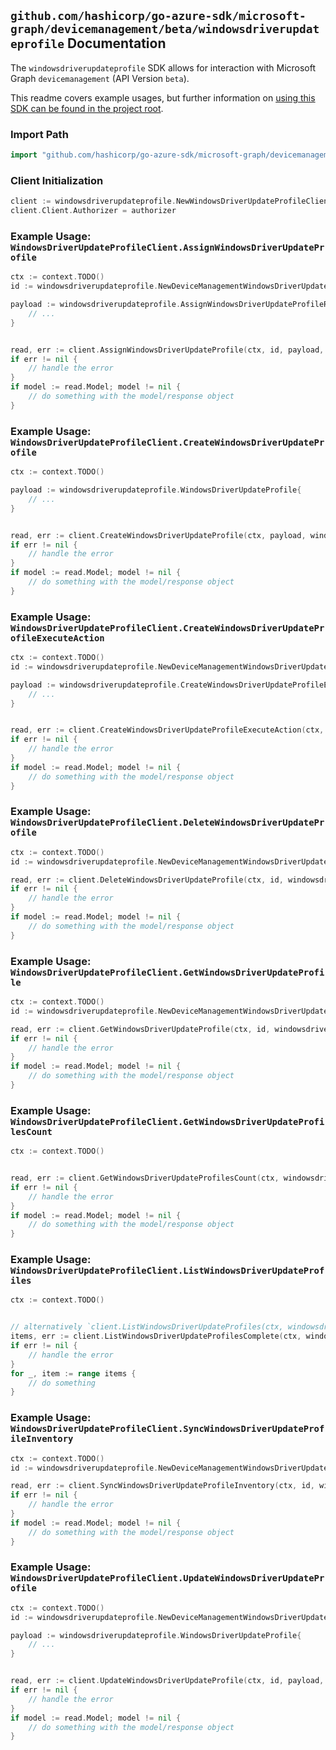 
## `github.com/hashicorp/go-azure-sdk/microsoft-graph/devicemanagement/beta/windowsdriverupdateprofile` Documentation

The `windowsdriverupdateprofile` SDK allows for interaction with Microsoft Graph `devicemanagement` (API Version `beta`).

This readme covers example usages, but further information on [using this SDK can be found in the project root](https://github.com/hashicorp/go-azure-sdk/tree/main/docs).

### Import Path

```go
import "github.com/hashicorp/go-azure-sdk/microsoft-graph/devicemanagement/beta/windowsdriverupdateprofile"
```


### Client Initialization

```go
client := windowsdriverupdateprofile.NewWindowsDriverUpdateProfileClientWithBaseURI("https://graph.microsoft.com")
client.Client.Authorizer = authorizer
```


### Example Usage: `WindowsDriverUpdateProfileClient.AssignWindowsDriverUpdateProfile`

```go
ctx := context.TODO()
id := windowsdriverupdateprofile.NewDeviceManagementWindowsDriverUpdateProfileID("windowsDriverUpdateProfileId")

payload := windowsdriverupdateprofile.AssignWindowsDriverUpdateProfileRequest{
	// ...
}


read, err := client.AssignWindowsDriverUpdateProfile(ctx, id, payload, windowsdriverupdateprofile.DefaultAssignWindowsDriverUpdateProfileOperationOptions())
if err != nil {
	// handle the error
}
if model := read.Model; model != nil {
	// do something with the model/response object
}
```


### Example Usage: `WindowsDriverUpdateProfileClient.CreateWindowsDriverUpdateProfile`

```go
ctx := context.TODO()

payload := windowsdriverupdateprofile.WindowsDriverUpdateProfile{
	// ...
}


read, err := client.CreateWindowsDriverUpdateProfile(ctx, payload, windowsdriverupdateprofile.DefaultCreateWindowsDriverUpdateProfileOperationOptions())
if err != nil {
	// handle the error
}
if model := read.Model; model != nil {
	// do something with the model/response object
}
```


### Example Usage: `WindowsDriverUpdateProfileClient.CreateWindowsDriverUpdateProfileExecuteAction`

```go
ctx := context.TODO()
id := windowsdriverupdateprofile.NewDeviceManagementWindowsDriverUpdateProfileID("windowsDriverUpdateProfileId")

payload := windowsdriverupdateprofile.CreateWindowsDriverUpdateProfileExecuteActionRequest{
	// ...
}


read, err := client.CreateWindowsDriverUpdateProfileExecuteAction(ctx, id, payload, windowsdriverupdateprofile.DefaultCreateWindowsDriverUpdateProfileExecuteActionOperationOptions())
if err != nil {
	// handle the error
}
if model := read.Model; model != nil {
	// do something with the model/response object
}
```


### Example Usage: `WindowsDriverUpdateProfileClient.DeleteWindowsDriverUpdateProfile`

```go
ctx := context.TODO()
id := windowsdriverupdateprofile.NewDeviceManagementWindowsDriverUpdateProfileID("windowsDriverUpdateProfileId")

read, err := client.DeleteWindowsDriverUpdateProfile(ctx, id, windowsdriverupdateprofile.DefaultDeleteWindowsDriverUpdateProfileOperationOptions())
if err != nil {
	// handle the error
}
if model := read.Model; model != nil {
	// do something with the model/response object
}
```


### Example Usage: `WindowsDriverUpdateProfileClient.GetWindowsDriverUpdateProfile`

```go
ctx := context.TODO()
id := windowsdriverupdateprofile.NewDeviceManagementWindowsDriverUpdateProfileID("windowsDriverUpdateProfileId")

read, err := client.GetWindowsDriverUpdateProfile(ctx, id, windowsdriverupdateprofile.DefaultGetWindowsDriverUpdateProfileOperationOptions())
if err != nil {
	// handle the error
}
if model := read.Model; model != nil {
	// do something with the model/response object
}
```


### Example Usage: `WindowsDriverUpdateProfileClient.GetWindowsDriverUpdateProfilesCount`

```go
ctx := context.TODO()


read, err := client.GetWindowsDriverUpdateProfilesCount(ctx, windowsdriverupdateprofile.DefaultGetWindowsDriverUpdateProfilesCountOperationOptions())
if err != nil {
	// handle the error
}
if model := read.Model; model != nil {
	// do something with the model/response object
}
```


### Example Usage: `WindowsDriverUpdateProfileClient.ListWindowsDriverUpdateProfiles`

```go
ctx := context.TODO()


// alternatively `client.ListWindowsDriverUpdateProfiles(ctx, windowsdriverupdateprofile.DefaultListWindowsDriverUpdateProfilesOperationOptions())` can be used to do batched pagination
items, err := client.ListWindowsDriverUpdateProfilesComplete(ctx, windowsdriverupdateprofile.DefaultListWindowsDriverUpdateProfilesOperationOptions())
if err != nil {
	// handle the error
}
for _, item := range items {
	// do something
}
```


### Example Usage: `WindowsDriverUpdateProfileClient.SyncWindowsDriverUpdateProfileInventory`

```go
ctx := context.TODO()
id := windowsdriverupdateprofile.NewDeviceManagementWindowsDriverUpdateProfileID("windowsDriverUpdateProfileId")

read, err := client.SyncWindowsDriverUpdateProfileInventory(ctx, id, windowsdriverupdateprofile.DefaultSyncWindowsDriverUpdateProfileInventoryOperationOptions())
if err != nil {
	// handle the error
}
if model := read.Model; model != nil {
	// do something with the model/response object
}
```


### Example Usage: `WindowsDriverUpdateProfileClient.UpdateWindowsDriverUpdateProfile`

```go
ctx := context.TODO()
id := windowsdriverupdateprofile.NewDeviceManagementWindowsDriverUpdateProfileID("windowsDriverUpdateProfileId")

payload := windowsdriverupdateprofile.WindowsDriverUpdateProfile{
	// ...
}


read, err := client.UpdateWindowsDriverUpdateProfile(ctx, id, payload, windowsdriverupdateprofile.DefaultUpdateWindowsDriverUpdateProfileOperationOptions())
if err != nil {
	// handle the error
}
if model := read.Model; model != nil {
	// do something with the model/response object
}
```
